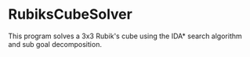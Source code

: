 # RubiksCubeSolver
This program solves a 3x3 Rubik's cube using the IDA* search algorithm and sub goal decomposition.
